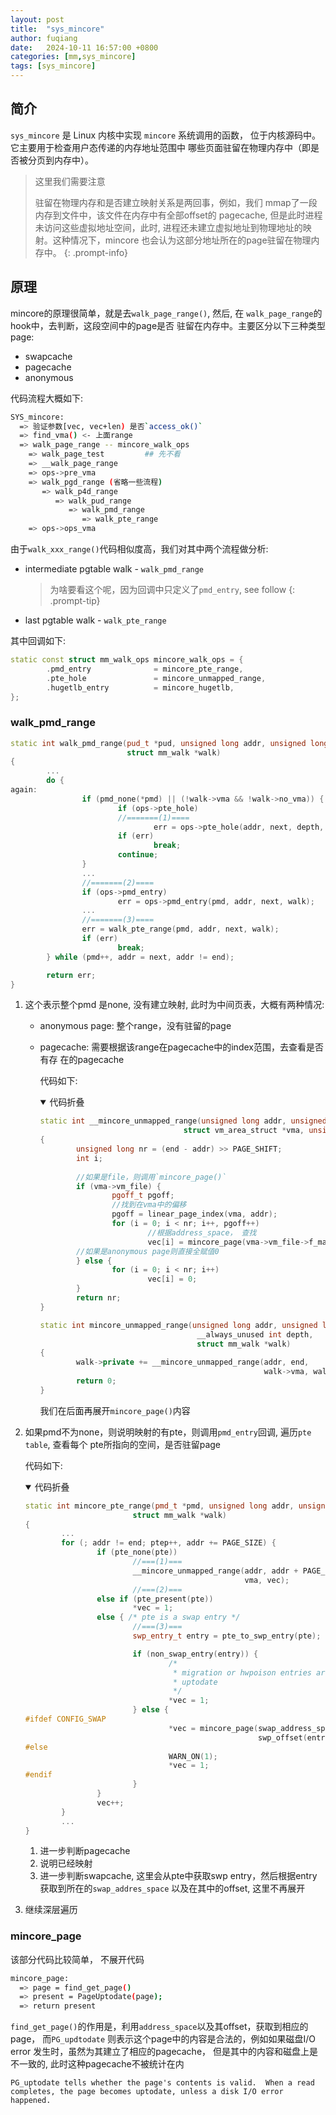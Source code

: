 ```yaml
---
layout: post
title:  "sys_mincore"
author: fuqiang
date:   2024-10-11 16:57:00 +0800
categories: [mm,sys_mincore]
tags: [sys_mincore]
---
```

## 简介

`sys_mincore` 是 Linux 内核中实现 `mincore` 系统调用的函数，
位于内核源码中。它主要用于检查用户态传递的内存地址范围中
哪些页面驻留在物理内存中（即是否被分页到内存中）。

> 这里我们需要注意
>
> 驻留在物理内存和是否建立映射关系是两回事，例如，我们
> mmap了一段内存到文件中，该文件在内存中有全部offset的
> pagecache, 但是此时进程未访问这些虚拟地址空间，此时,
> 进程还未建立虚拟地址到物理地址的映射。这种情况下，mincore
> 也会认为这部分地址所在的page驻留在物理内存中。
{: .prompt-info}

## 原理

mincore的原理很简单，就是去`walk_page_range()`, 然后, 在
`walk_page_range`的hook中，去判断，这段空间中的page是否
驻留在内存中。主要区分以下三种类型page:
* swapcache
* pagecache
* anonymous

代码流程大概如下:
```sh
SYS_mincore:
  => 验证参数[vec, vec+len) 是否`access_ok()`
  => find_vma() <- 上面range
  => walk_page_range -- mincore_walk_ops
    => walk_page_test         ## 先不看
    => __walk_page_range
    => ops->pre_vma
    => walk_pgd_range (省略一些流程)
       => walk_p4d_range
          => walk_pud_range
             => walk_pmd_range
                => walk_pte_range
    => ops->ops_vma
```

由于`walk_xxx_range()`代码相似度高，我们对其中两个流程做分析:
* intermediate pgtable walk - `walk_pmd_range`
  > 为啥要看这个呢，因为回调中只定义了`pmd_entry`, see follow
  {: .prompt-tip}
* last pgtable walk - `walk_pte_range`

其中回调如下:
```cpp
static const struct mm_walk_ops mincore_walk_ops = {
        .pmd_entry              = mincore_pte_range,
        .pte_hole               = mincore_unmapped_range,
        .hugetlb_entry          = mincore_hugetlb,
};
```
###  walk_pmd_range
```cpp
static int walk_pmd_range(pud_t *pud, unsigned long addr, unsigned long end,
                          struct mm_walk *walk)
{
        ...
        do {
again:
                if (pmd_none(*pmd) || (!walk->vma && !walk->no_vma)) {
                        if (ops->pte_hole)
                        //=======(1)====
                                err = ops->pte_hole(addr, next, depth, walk);
                        if (err)
                                break;
                        continue;
                }
                ...
                //=======(2)====
                if (ops->pmd_entry)
                        err = ops->pmd_entry(pmd, addr, next, walk);
                ...
                //=======(3)====
                err = walk_pte_range(pmd, addr, next, walk);
                if (err)
                        break;
        } while (pmd++, addr = next, addr != end);

        return err;
}
```
1. 这个表示整个pmd 是none, 没有建立映射, 此时为中间页表，大概有两种情况:
   * anonymous page: 整个range，没有驻留的page
   * pagecache: 需要根据该range在pagecache中的index范围，去查看是否有存
     在的pagecache

     代码如下:
     <details markdown=1 open>
     <summary>代码折叠</summary>

     ```cpp
     static int __mincore_unmapped_range(unsigned long addr, unsigned long end,
                                     struct vm_area_struct *vma, unsigned char *vec)
     {
             unsigned long nr = (end - addr) >> PAGE_SHIFT;
             int i;
    
             //如果是file，则调用`mincore_page()`
             if (vma->vm_file) {
                     pgoff_t pgoff;
                     //找到在vma中的偏移
                     pgoff = linear_page_index(vma, addr);
                     for (i = 0; i < nr; i++, pgoff++)
                             //根据address_space， 查找
                             vec[i] = mincore_page(vma->vm_file->f_mapping, pgoff);
             //如果是anonymous page则直接全赋值0
             } else {
                     for (i = 0; i < nr; i++)
                             vec[i] = 0;
             }
             return nr;
     }
     
     static int mincore_unmapped_range(unsigned long addr, unsigned long end,
                                        __always_unused int depth,
                                        struct mm_walk *walk)
     {
             walk->private += __mincore_unmapped_range(addr, end,
                                                       walk->vma, walk->private);
             return 0;
     }
     ```
     </details>

     我们在后面再展开`mincore_page()`内容

2. 如果pmd不为none，则说明映射的有pte，则调用`pmd_entry`回调, 遍历`pte table`, 查看每个
   pte所指向的空间，是否驻留page

   代码如下:
   <details markdown=1 open>
   <summary>代码折叠</summary>

   ```cpp
   static int mincore_pte_range(pmd_t *pmd, unsigned long addr, unsigned long end,
                           struct mm_walk *walk)
   {
           ...
           for (; addr != end; ptep++, addr += PAGE_SIZE) {
                   if (pte_none(pte))
                           //===(1)===
                           __mincore_unmapped_range(addr, addr + PAGE_SIZE,
                                                    vma, vec);
                           //===(2)===
                   else if (pte_present(pte))
                           *vec = 1;
                   else { /* pte is a swap entry */
                           //===(3)===
                           swp_entry_t entry = pte_to_swp_entry(pte);
   
                           if (non_swap_entry(entry)) {
                                   /*
                                    * migration or hwpoison entries are always
                                    * uptodate
                                    */
                                   *vec = 1;
                           } else {
   #ifdef CONFIG_SWAP
                                   *vec = mincore_page(swap_address_space(entry),
                                                       swp_offset(entry));
   #else
                                   WARN_ON(1);
                                   *vec = 1;
   #endif
                           }
                   }
                   vec++;
           }
           ...
   }
   ```
   1. 进一步判断pagecache
   2. 说明已经映射
   3. 进一步判断swapcache, 这里会从pte中获取swp entry，然后根据entry获取到所在的`swap_addres_space`
      以及在其中的offset, 这里不再展开

   </details>
3. 继续深层遍历

### mincore_page
该部分代码比较简单， 不展开代码
```sh
mincore_page:
  => page = find_get_page()
  => present = PageUptodate(page);
  => return present
```

`find_get_page()`的作用是，利用`address_space`以及其offset，获取到相应的page，
而`PG_updtodate` 则表示这个page中的内容是合法的，例如如果磁盘I/O error
发生时，虽然为其建立了相应的pagecache， 但是其中的内容和磁盘上是不一致的,
此时这种pagecache不被统计在内
```
PG_uptodate tells whether the page's contents is valid.  When a read
completes, the page becomes uptodate, unless a disk I/O error happened.
```
